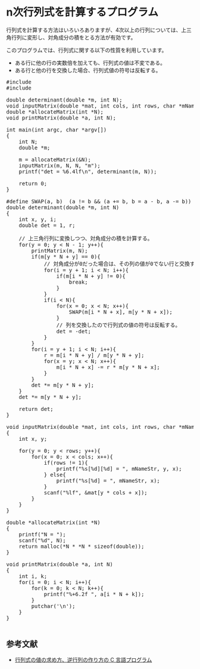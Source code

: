 n次行列式を計算するプログラム
====

行列式を計算する方法はいろいろありますが、4次以上の行列については、上三角行列に変形し、対角成分の積をとる方法が有効です。

このプログラムでは、行列式に関する以下の性質を利用しています。
* ある行に他の行の実数倍を加えても、行列式の値は不変である。
* ある行と他の行を交換した場合、行列式値の符号は反転する。

<pre class="brush: c">
#include <stdio.h>
#include <stdlib.h>

double determinant(double *m, int N);
void inputMatrix(double *mat, int cols, int rows, char *mNameStr);
double *allocateMatrix(int *N);
void printMatrix(double *a, int N);

int main(int argc, char *argv[])
{
	int N;
	double *m;
	
	m = allocateMatrix(&N);
	inputMatrix(m, N, N, "m");
	printf("det = %6.4lf\n", determinant(m, N));

	return 0;
}

#define SWAP(a, b)	(a != b && (a += b, b = a - b, a -= b))
double determinant(double *m, int N)
{
	int x, y, i;
	double det = 1, r;

	// 上三角行列に変換しつつ、対角成分の積を計算する。
	for(y = 0; y < N - 1; y++){
		printMatrix(m, N);
		if(m[y * N + y] == 0){
			// 対角成分が0だった場合は、その列の値が0でない行と交換する
			for(i = y + 1; i < N; i++){
				if(m[i * N + y] != 0){
					break;
				}
			}
			if(i < N){
				for(x = 0; x < N; x++){
					SWAP(m[i * N + x], m[y * N + x]);
				}
				// 列を交換したので行列式の値の符号は反転する。
				det = -det;
			}
		}
		for(i = y + 1; i < N; i++){
			r = m[i * N + y] / m[y * N + y];
			for(x = y; x < N; x++){
				m[i * N + x] -= r * m[y * N + x];
			}
		}
		det *= m[y * N + y];
	}
	det *= m[y * N + y];

	return det;
}

void inputMatrix(double *mat, int cols, int rows, char *mNameStr)
{
	int x, y;
	
	for(y = 0; y < rows; y++){
		for(x = 0; x < cols; x++){
			if(rows != 1){
				printf("%s[%d][%d] = ", mNameStr, y, x);
			} else{	
				printf("%s[%d] = ", mNameStr, x);
			}
			scanf("%lf", &mat[y * cols + x]);
		}
	}
}

double *allocateMatrix(int *N)
{
	printf("N = ");
	scanf("%d", N);
	return malloc(*N * *N * sizeof(double));
}

void printMatrix(double *a, int N)
{
	int i, k;
	for(i = 0; i < N; i++){
		for(k = 0; k < N; k++){
			printf("%+6.2f ", a[i * N + k]);
		}
		putchar('\n');
	}
}

</pre>

## 参考文献
* [行列式の値の求め方、逆行列の作り方の C 言語プログラム](http://thira.plavox.info/blog/2008/06/_c.html)

